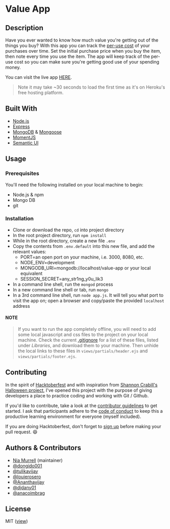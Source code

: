 # Value App

## Description

Have you ever wanted to know how much value you're getting out of the things you buy? With this app you can track the [per-use cost](http://www.thefrugalgirl.com/2016/08/why-you-should-think-about-cost-per-use/) of your purchases over time. Set the initial purchase price when you buy the item, then note every time you use the item. The app will keep track of the per-use cost so you can make sure you're getting good use of your spending money.

You can visit the live app [HERE](https://valuemax.herokuapp.com).

>Note it may take ~30 seconds to load the first time as it's on Heroku's free hosting platform.


## Built With

* [Node.js](https://nodejs.org/en/)
* [Express](https://expressjs.com/)
* [MongoDB](https://www.mongodb.com/) & [Mongoose](https://mongoosejs.com/)
* [MomentJS](https://momentjs.com/)
* [Semantic UI](https://semantic-ui.com/)

## Usage

### Prerequisites
You'll need the following installed on your local machine to begin:

* Node.js & npm
* Mongo DB
* git

### Installation

* Clone or download the repo, `cd` into project directory
* In the root project directory, run `npm install`
* While in the root directory, create a new file `.env`
* Copy the contents from `.env.default` into this new file, and add the relevant values:
    * PORT=an open port on your machine, i.e. 3000, 8080, etc.
    * NODE_ENV=development
    * MONGODB_URI=mongodb://localhost/value-app or your local equivalent
    * SESSION_SECRET=any_str1ng_y0u_lik3
* In a command line shell, run the `mongod` process
* In a new command line shell or tab, run `mongo`
* In a 3rd command line shell, run `node app.js`. It will tell you what port to visit the app on; open a browser and copy/paste the provided `localhost` address

#### NOTE

> If you want to run the app completely offline, you will need to add some local javascript and css files to the project on your local machine. Check the current [.gitignore](https://github.com/niamurrell/value-app/blob/master/.gitignore) for a list of these files, listed under *Libraries*, and download them to your machine. Then unhide the local links to these files in `views/partials/header.ejs` and `views/partials/footer.ejs`.


## Contributing

In the spirit of [Hacktoberfest](hacktoberfest) and with inspiration from [Shannon Crabill's Halloween project](https://github.com/scrabill/how-many-days-until-halloween), I've opened this project with the purpose of giving developers a place to practice coding and working with Git / Github.

If you'd like to contribute, take a look at the [contributor guidelines](https://github.com/niamurrell/value-app/blob/master/.github/CONTRIBUTING.md) to get started. I ask that participants adhere to the [code of conduct](https://github.com/niamurrell/value-app/blob/master/CODE_OF_CONDUCT.md) to keep this a productive learning environment for everyone (myself included).

If you are doing Hacktoberfest, don't forget to [sign up](https://hacktoberfest.digitalocean.com/) before making your pull request. 😄


## Authors & Contributors

* [Nia Murrell](https://github.com/niamurrell) (maintainer)
* [@dongido001](https://github.com/dongido001)
* [@tulikavijay](https://github.com/tulikavijay)
* [@louierosero](https://github.com/louierosero)
* [@Ananthavijay](https://github.com/Ananthavijay)
* [@djdany01](https://github.com/djdany01)
* [@anacoimbrag](https://github.com/anacoimbrag)


## License

MIT ([view](https://github.com/niamurrell/value-app/blob/master/LICENSE.md))

